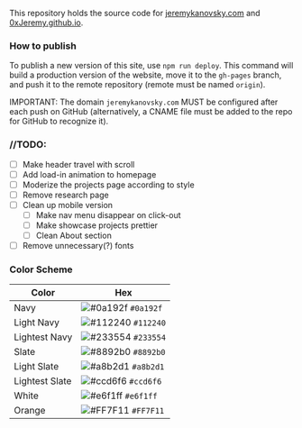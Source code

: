 This repository holds the source code for [jeremykanovsky.com](https://jeremykanovsky.com/) and [0xJeremy.github.io](https://0xjeremy.github.io/).

### How to publish

To publish a new version of this site, use `npm run deploy`. This command will build a production version of the website, move it to the `gh-pages` branch, and push it to the remote repository (remote must be named `origin`).

IMPORTANT: The domain `jeremykanovsky.com` MUST be configured after each push on GitHub (alternatively, a CNAME file must be added to the repo for GitHub to recognize it).

### //TODO:

- [ ] Make header travel with scroll
- [ ] Add load-in animation to homepage
- [ ] Moderize the projects page according to style
- [ ] Remove research page
- [ ] Clean up mobile version
	- [ ] Make nav menu disappear on click-out
	- [ ] Make showcase projects prettier
	- [ ] Clean About section
- [ ] Remove unnecessary(?) fonts

### Color Scheme

| Color          | Hex                                                                |
| -------------- | ------------------------------------------------------------------ |
| Navy           | ![#0a192f](https://via.placeholder.com/20/0a192f?text=+) `#0a192f` |
| Light Navy     | ![#112240](https://via.placeholder.com/20/112240?text=+) `#112240` |
| Lightest Navy  | ![#233554](https://via.placeholder.com/20/233554?text=+) `#233554` |
| Slate          | ![#8892b0](https://via.placeholder.com/20/8892b0?text=+) `#8892b0` |
| Light Slate    | ![#a8b2d1](https://via.placeholder.com/20/a8b2d1?text=+) `#a8b2d1` |
| Lightest Slate | ![#ccd6f6](https://via.placeholder.com/20/ccd6f6?text=+) `#ccd6f6` |
| White          | ![#e6f1ff](https://via.placeholder.com/20/e6f1ff?text=+) `#e6f1ff` |
| Orange         | ![#FF7F11](https://via.placeholder.com/20/FF7F11?text=+) `#FF7F11` |

